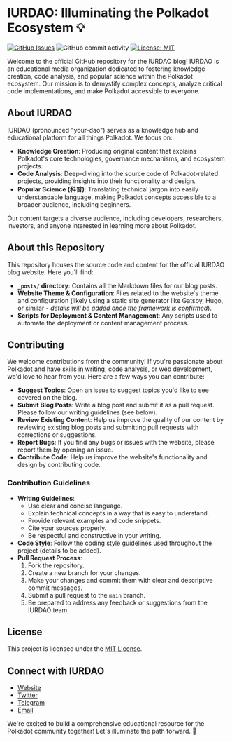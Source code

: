 # IURDAO: Illuminating the Polkadot Ecosystem 💡

[![GitHub Issues](https://img.shields.io/github/issues/iurdao/iurdao.github.io.svg)](https://github.com/iurdao/iurdao.github.io/issues)
![GitHub commit activity](https://img.shields.io/github/commit-activity/t/iurdao/iurdao.github.io)
[![License: MIT](https://img.shields.io/badge/License-MIT-yellow.svg)](https://opensource.org/licenses/MIT)

Welcome to the official GitHub repository for the IURDAO blog! IURDAO is an educational media organization dedicated to fostering knowledge creation, code analysis, and popular science within the Polkadot ecosystem. Our mission is to demystify complex concepts, analyze critical code implementations, and make Polkadot accessible to everyone.

## About IURDAO

IURDAO (pronounced "your-dao") serves as a knowledge hub and educational platform for all things Polkadot. We focus on:

*   **Knowledge Creation**: Producing original content that explains Polkadot's core technologies, governance mechanisms, and ecosystem projects.
*   **Code Analysis**: Deep-diving into the source code of Polkadot-related projects, providing insights into their functionality and design.
*   **Popular Science (科普)**: Translating technical jargon into easily understandable language, making Polkadot concepts accessible to a broader audience, including beginners.

Our content targets a diverse audience, including developers, researchers, investors, and anyone interested in learning more about Polkadot.

## About this Repository

This repository houses the source code and content for the official IURDAO blog website.  Here you'll find:

*   **`_posts/` directory**:  Contains all the Markdown files for our blog posts.
*   **Website Theme & Configuration**:  Files related to the website's theme and configuration (likely using a static site generator like Gatsby, Hugo, or similar - *details will be added once the framework is confirmed*).
*   **Scripts for Deployment & Content Management**: Any scripts used to automate the deployment or content management process.

## Contributing

We welcome contributions from the community! If you're passionate about Polkadot and have skills in writing, code analysis, or web development, we'd love to hear from you.  Here are a few ways you can contribute:

*   **Suggest Topics**:  Open an issue to suggest topics you'd like to see covered on the blog.
*   **Submit Blog Posts**:  Write a blog post and submit it as a pull request. Please follow our writing guidelines (see below).
*   **Review Existing Content**: Help us improve the quality of our content by reviewing existing blog posts and submitting pull requests with corrections or suggestions.
*   **Report Bugs**:  If you find any bugs or issues with the website, please report them by opening an issue.
*   **Contribute Code**: Help us improve the website's functionality and design by contributing code.

### Contribution Guidelines

*   **Writing Guidelines**:
    *   Use clear and concise language.
    *   Explain technical concepts in a way that is easy to understand.
    *   Provide relevant examples and code snippets.
    *   Cite your sources properly.
    *   Be respectful and constructive in your writing.
*   **Code Style**:  Follow the coding style guidelines used throughout the project (details to be added).
*   **Pull Request Process**:
    1.  Fork the repository.
    2.  Create a new branch for your changes.
    3.  Make your changes and commit them with clear and descriptive commit messages.
    4.  Submit a pull request to the `main` branch.
    5.  Be prepared to address any feedback or suggestions from the IURDAO team.

## License

This project is licensed under the [MIT License](LICENSE).

## Connect with IURDAO

*   [Website](https://iurdao.github.io)
*   [Twitter](https://x.com/IURDAO)
*   [Telegram](iurdao)
*   [Email](iur.pro@protonmail.com)

We're excited to build a comprehensive educational resource for the Polkadot community together! Let's illuminate the path forward. 🚀
